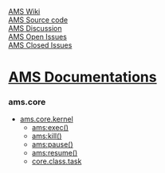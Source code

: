 [AMS Wiki](https://github.com/CaptainSpauldings/AMS-Doc/wiki)  
[AMS Source code](https://github.com/CaptainSpauldings/AMS)  
[AMS Discussion](https://github.com/orgs/CaptainSpauldings/teams/amsdevteam)  
[AMS Open Issues](https://github.com/CaptainSpauldings/AMS/issues)  
[AMS Closed Issues](https://github.com/CaptainSpauldings/AMS/issues?q=is%3Aissue+is%3Aclosed)  

# [AMS Documentations](https://github.com/CaptainSpauldings/AMS-Doc/wiki)
### **ams.core**
  * [ams.core.kernel](https://github.com/CaptainSpauldings/AMS-Doc/wiki/ams.core.kernel)
    * [ams:exec()](https://github.com/CaptainSpauldings/AMS-Doc/wiki/ams:exec())
    * [ams:kill()](https://github.com/CaptainSpauldings/AMS-Doc/wiki/ams:kill())
    * [ams:pause()](https://github.com/CaptainSpauldings/AMS-Doc/wiki/ams:pause())
    * [ams:resume()](https://github.com/CaptainSpauldings/AMS-Doc/wiki/ams:resume())
    * [core.class.task](https://github.com/CaptainSpauldings/AMS-Doc/wiki/core.class.task)
